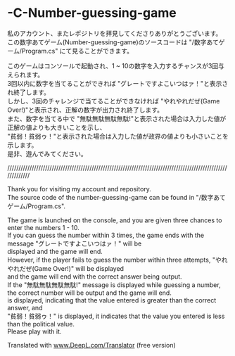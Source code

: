 # -C-Number-guessing-game

私のアカウント、またレポジトリを拝見してくださりありがとうございます。  
この数字あてゲーム(Number-guessing-game)のソースコードは "/数字あてゲーム/Program.cs" にて見ることができます。

このゲームはコンソールで起動され、1 ~ 10の数字を入力するチャンスが3回与えられます。  
3回以内に数字を当てることができれば "グレートですよこいつはァ！"と表示され終了します。  
しかし、3回のチャレンジで当てることができなければ "やれやれだぜ(Game Over!)"と表示され、正解の数字が出力され終了します。  
また、数字を当てる中で "無駄無駄無駄無駄!"と表示された場合は入力した値が正解の値よりも大きいことを示し、  
"貧弱！貧弱ゥ！"と表示された場合は入力した値が政界の値よりも小さいことを示します。  
是非、遊んでみてください。  


/////////////////////////////////////////////////////////////////////////////////////////////////////////////

Thank you for visiting my account and repository.  
The source code of the number-guessing-game can be found in "/数字あてゲーム/Program.cs".

The game is launched on the console, and you are given three chances to enter the numbers 1 - 10.  
If you can guess the number within 3 times, the game ends with the message "グレートですよこいつはァ！" will be  
displayed and the game will end.  
However, if the player fails to guess the number within three attempts, "やれやれだぜ(Game Over!)" will be displayed  
and the game will end with the correct answer being output.  
If the "無駄無駄無駄無駄!" message is displayed while guessing a number, the correct number will be output and the game will end.  
is displayed, indicating that the value entered is greater than the correct answer, and  
"貧弱！貧弱ゥ！" is displayed, it indicates that the value you entered is less than the political value.  
Please play with it.  

Translated with www.DeepL.com/Translator (free version)
